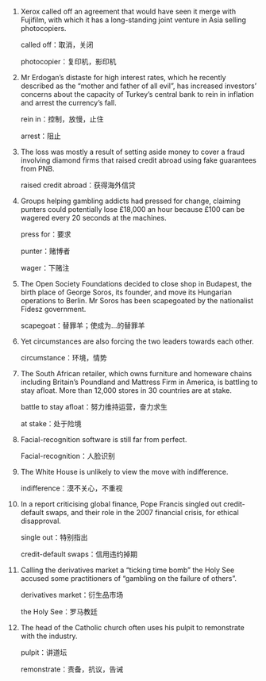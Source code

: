 1. Xerox called off an agreement that would have seen it merge with Fujifilm, with which it has a long-standing joint venture in Asia selling photocopiers. 

   called off：取消，关闭

   photocopier：复印机，影印机

   

2. Mr Erdogan’s distaste for high interest rates, which he recently described as the “mother and father of all evil”, has increased investors’ concerns about the capacity of Turkey’s central bank to rein in inflation and arrest the currency’s fall.

   rein in：控制，放慢，止住

   arrest：阻止

   

3. The loss was mostly a result of setting aside money to cover a fraud involving diamond firms that raised credit abroad using fake guarantees from PNB. 

   raised credit abroad：获得海外信贷

   

4. Groups helping gambling addicts had pressed for change, claiming punters could potentially lose £18,000 an hour because £100 can be wagered every 20 seconds at the machines. 

   press for：要求

   punter：赌博者

   wager：下赌注

   

5. The Open Society Foundations decided to close shop in Budapest, the birth place of George Soros, its founder, and move its Hungarian operations to Berlin. Mr Soros has been scapegoated by the nationalist Fidesz government.

   scapegoat：替罪羊；使成为...的替罪羊

   

6. Yet circumstances are also forcing the two leaders towards each other. 

   circumstance：环境，情势

   

7. The South African retailer, which owns furniture and homeware chains including Britain’s Poundland and Mattress Firm in America, is battling to stay afloat. More than 12,000 stores in 30 countries are at stake. 

   battle to stay afloat：努力维持运营，奋力求生

   at stake：处于险境

   

8. Facial-recognition software is still far from perfect. 

   Facial-recognition：人脸识别

   

9. The White House is unlikely to view the move with indifference. 

   indifference：漠不关心，不重视

   

10. In a report criticising global finance, Pope Francis singled out credit-default swaps, and their role in the 2007 financial crisis, for ethical disapproval. 

    single out：特别指出

    credit-default swaps：信用违约掉期

    

11. Calling the derivatives market a “ticking time bomb” the Holy See accused some practitioners of “gambling on the failure of others”. 

    derivatives market：衍生品市场

    the Holy See：罗马教廷

    

12. The head of the Catholic church often uses his pulpit to remonstrate with the industry. 

    pulpit：讲道坛

    remonstrate：责备，抗议，告诫